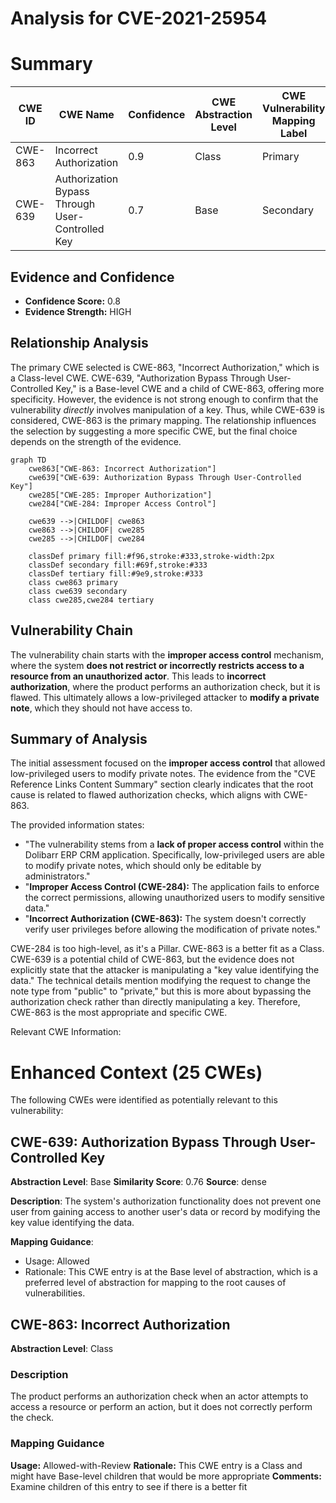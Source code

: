 # Analysis for CVE-2021-25954

# Summary
| CWE ID | CWE Name | Confidence | CWE Abstraction Level | CWE Vulnerability Mapping Label | CWE-Vulnerability Mapping Notes |
|---|---|---|---|---|---|
| CWE-863 | Incorrect Authorization | 0.9 | Class | Primary | Allowed-with-Review |
| CWE-639 | Authorization Bypass Through User-Controlled Key | 0.7 | Base | Secondary | Allowed |

## Evidence and Confidence

*   **Confidence Score:** 0.8
*   **Evidence Strength:** HIGH

## Relationship Analysis
The primary CWE selected is CWE-863, "Incorrect Authorization," which is a Class-level CWE. CWE-639, "Authorization Bypass Through User-Controlled Key," is a Base-level CWE and a child of CWE-863, offering more specificity. However, the evidence is not strong enough to confirm that the vulnerability *directly* involves manipulation of a key. Thus, while CWE-639 is considered, CWE-863 is the primary mapping. The relationship influences the selection by suggesting a more specific CWE, but the final choice depends on the strength of the evidence.

```mermaid
graph TD
    cwe863["CWE-863: Incorrect Authorization"]
    cwe639["CWE-639: Authorization Bypass Through User-Controlled Key"]
    cwe285["CWE-285: Improper Authorization"]
    cwe284["CWE-284: Improper Access Control"]

    cwe639 -->|CHILDOF| cwe863
    cwe863 -->|CHILDOF| cwe285
    cwe285 -->|CHILDOF| cwe284

    classDef primary fill:#f96,stroke:#333,stroke-width:2px
    classDef secondary fill:#69f,stroke:#333
    classDef tertiary fill:#9e9,stroke:#333
    class cwe863 primary
    class cwe639 secondary
    class cwe285,cwe284 tertiary
```

## Vulnerability Chain
The vulnerability chain starts with the **improper access control** mechanism, where the system **does not restrict or incorrectly restricts access to a resource from an unauthorized actor**. This leads to **incorrect authorization**, where the product performs an authorization check, but it is flawed. This ultimately allows a low-privileged attacker to **modify a private note**, which they should not have access to.

## Summary of Analysis
The initial assessment focused on the **improper access control** that allowed low-privileged users to modify private notes. The evidence from the "CVE Reference Links Content Summary" section clearly indicates that the root cause is related to flawed authorization checks, which aligns with CWE-863.

The provided information states:

*   "The vulnerability stems from a **lack of proper access control** within the Dolibarr ERP CRM application. Specifically, low-privileged users are able to modify private notes, which should only be editable by administrators."
*   "**Improper Access Control (CWE-284):** The application fails to enforce the correct permissions, allowing unauthorized users to modify sensitive data."
*   "**Incorrect Authorization (CWE-863):** The system doesn't correctly verify user privileges before allowing the modification of private notes."

CWE-284 is too high-level, as it's a Pillar. CWE-863 is a better fit as a Class. CWE-639 is a potential child of CWE-863, but the evidence does not explicitly state that the attacker is manipulating a "key value identifying the data." The technical details mention modifying the request to change the note type from "public" to "private," but this is more about bypassing the authorization check rather than directly manipulating a key. Therefore, CWE-863 is the most appropriate and specific CWE.

Relevant CWE Information:

# Enhanced Context (25 CWEs)
The following CWEs were identified as potentially relevant to this vulnerability:

## CWE-639: Authorization Bypass Through User-Controlled Key
**Abstraction Level**: Base
**Similarity Score**: 0.76
**Source**: dense

**Description**:
The system's authorization functionality does not prevent one user from gaining access to another user's data or record by modifying the key value identifying the data.

**Mapping Guidance**:
- Usage: Allowed
- Rationale: This CWE entry is at the Base level of abstraction, which is a preferred level of abstraction for mapping to the root causes of vulnerabilities.

## CWE-863: Incorrect Authorization
**Abstraction Level**: Class

### Description
The product performs an authorization check when an actor attempts to access a resource or perform an action, but it does not correctly perform the check.

### Mapping Guidance
**Usage:** Allowed-with-Review
**Rationale:** This CWE entry is a Class and might have Base-level children that would be more appropriate
**Comments:** Examine children of this entry to see if there is a better fit